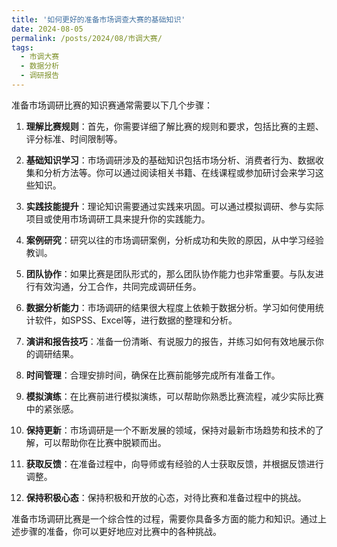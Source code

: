 ```yaml
---
title: '如何更好的准备市场调查大赛的基础知识'
date: 2024-08-05
permalink: /posts/2024/08/市调大赛/
tags:
  - 市调大赛
  - 数据分析
  - 调研报告
---
```

  
  准备市场调研比赛的知识赛通常需要以下几个步骤：

1. **理解比赛规则**：首先，你需要详细了解比赛的规则和要求，包括比赛的主题、评分标准、时间限制等。

2. **基础知识学习**：市场调研涉及的基础知识包括市场分析、消费者行为、数据收集和分析方法等。你可以通过阅读相关书籍、在线课程或参加研讨会来学习这些知识。

3. **实践技能提升**：理论知识需要通过实践来巩固。可以通过模拟调研、参与实际项目或使用市场调研工具来提升你的实践能力。

4. **案例研究**：研究以往的市场调研案例，分析成功和失败的原因，从中学习经验教训。

5. **团队协作**：如果比赛是团队形式的，那么团队协作能力也非常重要。与队友进行有效沟通，分工合作，共同完成调研任务。

6. **数据分析能力**：市场调研的结果很大程度上依赖于数据分析。学习如何使用统计软件，如SPSS、Excel等，进行数据的整理和分析。

7. **演讲和报告技巧**：准备一份清晰、有说服力的报告，并练习如何有效地展示你的调研结果。

8. **时间管理**：合理安排时间，确保在比赛前能够完成所有准备工作。

9. **模拟演练**：在比赛前进行模拟演练，可以帮助你熟悉比赛流程，减少实际比赛中的紧张感。

10. **保持更新**：市场调研是一个不断发展的领域，保持对最新市场趋势和技术的了解，可以帮助你在比赛中脱颖而出。

11. **获取反馈**：在准备过程中，向导师或有经验的人士获取反馈，并根据反馈进行调整。

12. **保持积极心态**：保持积极和开放的心态，对待比赛和准备过程中的挑战。

准备市场调研比赛是一个综合性的过程，需要你具备多方面的能力和知识。通过上述步骤的准备，你可以更好地应对比赛中的各种挑战。
